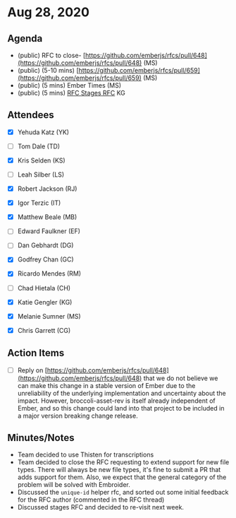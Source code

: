 # Aug 28, 2020

## Agenda

- (public) RFC to close- [https://github.com/emberjs/rfcs/pull/648](https://github.com/emberjs/rfcs/pull/648) (MS)
- (public) (5-10 mins) [https://github.com/emberjs/rfcs/pull/659](https://github.com/emberjs/rfcs/pull/659) (MS)
- (public) (5 mins) Ember Times (MS)
- (public) (5 mins) [RFC Stages RFC](https://github.com/emberjs/rfcs/pull/617) KG

## Attendees

- [x]  Yehuda Katz (YK)
- [ ]  Tom Dale (TD)
- [x]  Kris Selden (KS)
- [ ]  Leah Silber (LS)
- [x]  Robert Jackson (RJ)
- [x]  Igor Terzic (IT)
- [x]  Matthew Beale (MB)
- [ ]  Edward Faulkner (EF)

- [ ]  Dan Gebhardt (DG)
- [x]  Godfrey Chan (GC)
- [x]  Ricardo Mendes (RM)
- [ ]  Chad Hietala (CH)
- [x]  Katie Gengler (KG)
- [x]  Melanie Sumner (MS)
- [x]  Chris Garrett (CG)

## Action Items

- [ ]  Reply on [https://github.com/emberjs/rfcs/pull/648](https://github.com/emberjs/rfcs/pull/648) that we do not believe we can make this change in a stable version of Ember due to the unreliability of the underlying implementation and uncertainty about the impact. However, broccoli-asset-rev is itself already independent of Ember, and so this change could land into that project to be included in a major version breaking change release.

## Minutes/Notes

- Team decided to use Thisten for transcriptions
- Team decided to close the RFC requesting to extend support for new file types. There will always be new file types, it's fine to submit a PR that adds support for them. Also, we expect that the general category of the problem will be solved with Embroider.
- Discussed the `unique-id` helper rfc, and sorted out some initial feedback for the RFC author (commented in the RFC thread)
- Discussed stages RFC and decided to re-visit next week.
